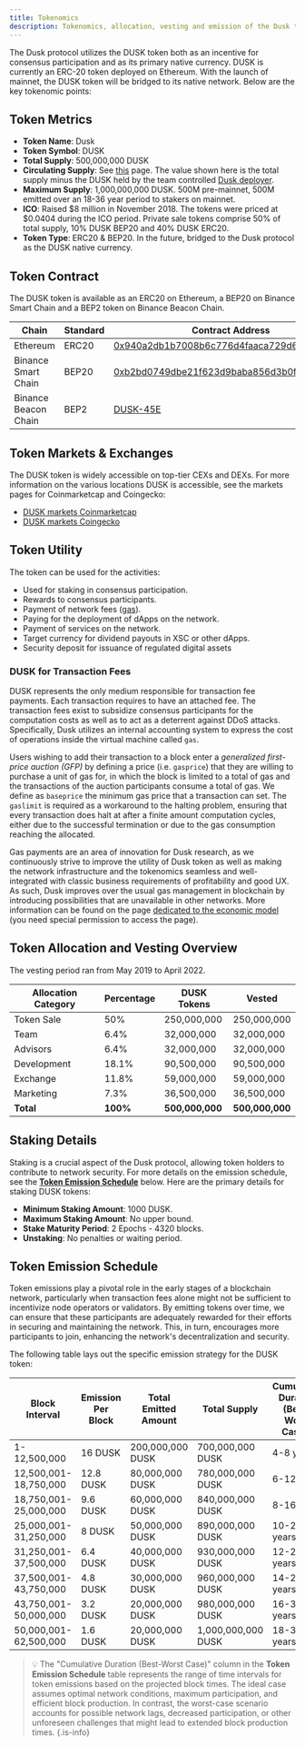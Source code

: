 ```yaml
---
title: Tokenomics 
description: Tokenomics, allocation, vesting and emission of the Dusk token 
---
```


The Dusk protocol utilizes the DUSK token both as an incentive for consensus participation and as its primary native currency. DUSK is currently an ERC-20 token deployed on Ethereum. With the launch of mainnet, the DUSK token will be bridged to its native network. Below are the key tokenomic points:

## Token Metrics

* **Token Name**: Dusk
* **Token Symbol**: DUSK
* **Total Supply**: 500,000,000 DUSK
* **Circulating Supply**: See [this](https://supply.dusk.network/) page. The value shown here is the total supply minus the DUSK held by the team controlled [Dusk deployer](https://etherscan.io/token/0x940a2db1b7008b6c776d4faaca729d6d4a4aa551?a=0x618bb3b255928ae6b2046df5c828fa1dc7e3c5f0).
* **Maximum Supply**: 1,000,000,000 DUSK. 500M pre-mainnet, 500M emitted over an 18-36 year period to stakers on mainnet.
* **ICO**: Raised \$8 million in November 2018. The tokens were priced at $0.0404 during the ICO period. Private sale tokens comprise 50% of total supply, 10% DUSK BEP20 and 40% DUSK ERC20.
* **Token Type**: ERC20 & BEP20. In the future, bridged to the Dusk protocol as the DUSK native currency.

## Token Contract

The DUSK token is available as an ERC20 on Ethereum, a BEP20 on Binance Smart Chain and a BEP2 token on Binance Beacon Chain.

| Chain                | Standard | Contract Address                           |
|----------------------|----------|--------------------------------------------|
| Ethereum             | ERC20    | [0x940a2db1b7008b6c776d4faaca729d6d4a4aa551](https://etherscan.io/token/0x940a2db1b7008b6c776d4faaca729d6d4a4aa551) |
| Binance Smart Chain  | BEP20    | [0xb2bd0749dbe21f623d9baba856d3b0f0e1bfec9c](https://bscscan.com/token/0xb2bd0749dbe21f623d9baba856d3b0f0e1bfec9c) |
| Binance Beacon Chain | BEP2     | [DUSK-45E](https://explorer.bnbchain.org/asset/DUSK-45E) |

## Token Markets & Exchanges

The DUSK token is widely accessible on top-tier CEXs and DEXs. For more information on the various locations DUSK is accessible, see the markets pages for Coinmarketcap and Coingecko:
- [DUSK markets Coinmarketcap](https://coinmarketcap.com/currencies/dusk/#Markets)
- [DUSK markets Coingecko](https://www.coingecko.com/en/coins/dusk)

## Token Utility

The token can be used for the activities:
* Used for staking in consensus participation.
* Rewards to consensus participants.
* Payment of network fees ([gas](../learn/gas)).
* Paying for the deployment of dApps on the network.
* Payment of services on the network.
* Target currency for dividend payouts in XSC or other dApps.
* Security deposit for issuance of regulated digital assets

### DUSK for Transaction Fees

DUSK represents the only medium responsible for transaction fee payments. Each transaction requires to have an attached fee. The transaction fees exist to subsidize consensus participants for the computation costs as well as to act as a deterrent against DDoS attacks. Specifically, Dusk utilizes an internal accounting system to express the cost of operations inside the virtual machine called `gas`. 

Users wishing to add their transaction to a block enter a *generalized first-price auction (GFP)* by defining a price (i.e. `gasprice`) that they are willing to purchase a unit of gas for, in which the block is limited to a total of gas and the transactions of the auction participants consume a total of gas. We define as `baseprice` the minimum gas price that a transaction can set. The `gaslimit` is required as a workaround to the halting problem, ensuring that every transaction does halt at after a finite amount computation cycles, either due to the successful termination or due to the gas consumption reaching the allocated.

Gas payments are an area of innovation for Dusk research, as we continuously strive to improve the utility of Dusk token as well as making the network infrastructure and the tokenomics seamless and well-integrated with classic business requirements of profitability and good UX. As such, Dusk improves over the usual gas management in blockchain by introducing possibilities that are unavailable in other networks. More information can be found on the page [dedicated to the economic model](/org/roadmap/economic-model) (you need special permission to access the page).

## Token Allocation and Vesting Overview

The vesting period ran from May 2019 to April 2022.

| Allocation Category | Percentage | DUSK Tokens   | Vested        |
|---------------------|------------|---------------|---------------|
| Token Sale          | 50%        | 250,000,000   | 250,000,000   |
| Team                | 6.4%       | 32,000,000    | 32,000,000    |
| Advisors            | 6.4%       | 32,000,000    | 32,000,000    |
| Development         | 18.1%      | 90,500,000    | 90,500,000    |
| Exchange            | 11.8%      | 59,000,000    | 59,000,000    |
| Marketing           | 7.3%       | 36,500,000    | 36,500,000    |
| **Total**           | **100%**   | **500,000,000** | **500,000,000** |

## Staking Details

Staking is a crucial aspect of the Dusk protocol, allowing token holders to contribute to network security. For more details on the emission schedule, see the **[Token Emission Schedule](#token-emission-schedule)** below. Here are the primary details for staking DUSK tokens:

* **Minimum Staking Amount**: 1000 DUSK.
* **Maximum Staking Amount**: No upper bound.
* **Stake Maturity Period**: 2 Epochs - 4320 blocks.
* **Unstaking**: No penalties or waiting period.

## Token Emission Schedule

Token emissions play a pivotal role in the early stages of a blockchain network, particularly when transaction fees alone might not be sufficient to incentivize node operators or validators. By emitting tokens over time, we can ensure that these participants are adequately rewarded for their efforts in securing and maintaining the network. This, in turn, encourages more participants to join, enhancing the network's decentralization and security.

The following table lays out the specific emission strategy for the DUSK token:

| Block Interval     | Emission Per Block | Total Emitted Amount | Total Supply        | Cumulative Duration (Best-Worst Case)* |
|--------------------|--------------------|----------------------|---------------------|--------------------------------------|
| 1-12,500,000       | 16 DUSK            | 200,000,000 DUSK     | 700,000,000 DUSK    | 4-8 years                            |
| 12,500,001-18,750,000 | 12.8 DUSK       | 80,000,000 DUSK      | 780,000,000 DUSK    | 6-12 years                           |
| 18,750,001-25,000,000 | 9.6 DUSK        | 60,000,000 DUSK      | 840,000,000 DUSK    | 8-16 years                           |
| 25,000,001-31,250,000 | 8 DUSK          | 50,000,000 DUSK      | 890,000,000 DUSK    | 10-20 years                          |
| 31,250,001-37,500,000 | 6.4 DUSK        | 40,000,000 DUSK      | 930,000,000 DUSK    | 12-24 years                          |
| 37,500,001-43,750,000 | 4.8 DUSK        | 30,000,000 DUSK      | 960,000,000 DUSK    | 14-28 years                          |
| 43,750,001-50,000,000 | 3.2 DUSK        | 20,000,000 DUSK      | 980,000,000 DUSK    | 16-32 years                          |
| 50,000,001-62,500,000 | 1.6 DUSK        | 20,000,000 DUSK      | 1,000,000,000 DUSK  | 18-36 years                          |

> 💡 The "Cumulative Duration (Best-Worst Case)" column in the **Token Emission Schedule** table represents the range of time intervals for token emissions based on the projected block times. The ideal case assumes optimal network conditions, maximum participation, and efficient block production. In contrast, the worst-case scenario accounts for possible network lags, decreased participation, or other unforeseen challenges that might lead to extended block production times.
{.is-info}

